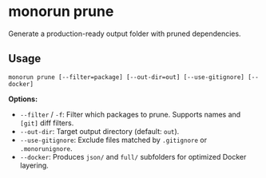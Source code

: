 # monorun prune

Generate a production-ready output folder with pruned dependencies.

## Usage
```
monorun prune [--filter=package] [--out-dir=out] [--use-gitignore] [--docker]
```

**Options:**

* `--filter` / `-f`: Filter which packages to prune. Supports names and `[git]` diff filters.
* `--out-dir`: Target output directory (default: `out`).
* `--use-gitignore`: Exclude files matched by `.gitignore` or `.monorunignore`.
* `--docker`: Produces `json/` and `full/` subfolders for optimized Docker layering.
